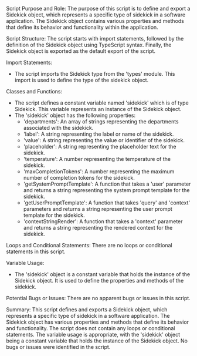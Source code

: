 Script Purpose and Role:
The purpose of this script is to define and export a Sidekick object, which represents a specific type of sidekick in a software application. The Sidekick object contains various properties and methods that define its behavior and functionality within the application.

Script Structure:
The script starts with import statements, followed by the definition of the Sidekick object using TypeScript syntax. Finally, the Sidekick object is exported as the default export of the script.

Import Statements:
- The script imports the Sidekick type from the 'types' module. This import is used to define the type of the sidekick object.

Classes and Functions:
- The script defines a constant variable named 'sidekick' which is of type Sidekick. This variable represents an instance of the Sidekick object.
- The 'sidekick' object has the following properties:
  - 'departments': An array of strings representing the departments associated with the sidekick.
  - 'label': A string representing the label or name of the sidekick.
  - 'value': A string representing the value or identifier of the sidekick.
  - 'placeholder': A string representing the placeholder text for the sidekick.
  - 'temperature': A number representing the temperature of the sidekick.
  - 'maxCompletionTokens': A number representing the maximum number of completion tokens for the sidekick.
  - 'getSystemPromptTemplate': A function that takes a 'user' parameter and returns a string representing the system prompt template for the sidekick.
  - 'getUserPromptTemplate': A function that takes 'query' and 'context' parameters and returns a string representing the user prompt template for the sidekick.
  - 'contextStringRender': A function that takes a 'context' parameter and returns a string representing the rendered context for the sidekick.

Loops and Conditional Statements:
There are no loops or conditional statements in this script.

Variable Usage:
- The 'sidekick' object is a constant variable that holds the instance of the Sidekick object. It is used to define the properties and methods of the sidekick.

Potential Bugs or Issues:
There are no apparent bugs or issues in this script.

Summary:
This script defines and exports a Sidekick object, which represents a specific type of sidekick in a software application. The Sidekick object has various properties and methods that define its behavior and functionality. The script does not contain any loops or conditional statements. The variable usage is appropriate, with the 'sidekick' object being a constant variable that holds the instance of the Sidekick object. No bugs or issues were identified in the script.